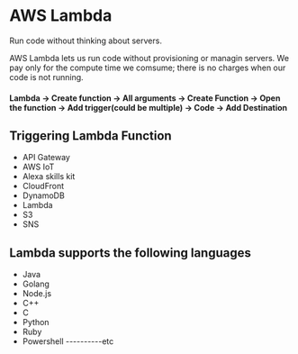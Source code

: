 # AWS Lambda

Run code without thinking about servers.

AWS Lambda lets us run code without provisioning or managin servers. We pay only for the compute time we comsume; there is no charges when our code is not running.

#### Lambda -> Create function -> All arguments -> Create Function -> Open the function -> Add trigger(could be multiple) -> Code -> Add Destination

## Triggering Lambda Function

- API Gateway
- AWS IoT
- Alexa skills kit
- CloudFront
- DynamoDB
- Lambda
- S3
- SNS

## Lambda supports the following languages

- Java
- Golang
- Node.js
- C++
- C
- Python
- Ruby
- Powershell
  ----------etc
